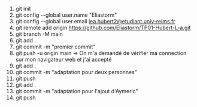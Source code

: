 1) git init
2) git config --global user.name "Eliastorm"
3) git config --global user.email lea.hubert2@etudiant.univ-reims.fr
4) git remote add origin https://github.com/Eliastorm/TP01-Hubert-L-a.git
5) git branch -M main
6) git add .
7) git commit -m "premier commit"
8) git push -u origin main
-> On m'a demandé de vérifier ma connection sur mon navigateur web et j'ai accepté
9) git add .
10) git commit -m "adaptation pour deux personnes"
11) git push
12) git add .
13) git commit -m "adaptation pour l'ajout d'Aymeric"
14) git push

